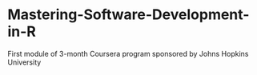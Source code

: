 # Mastering-Software-Development-in-R
First module of 3-month Coursera program sponsored by Johns Hopkins University
